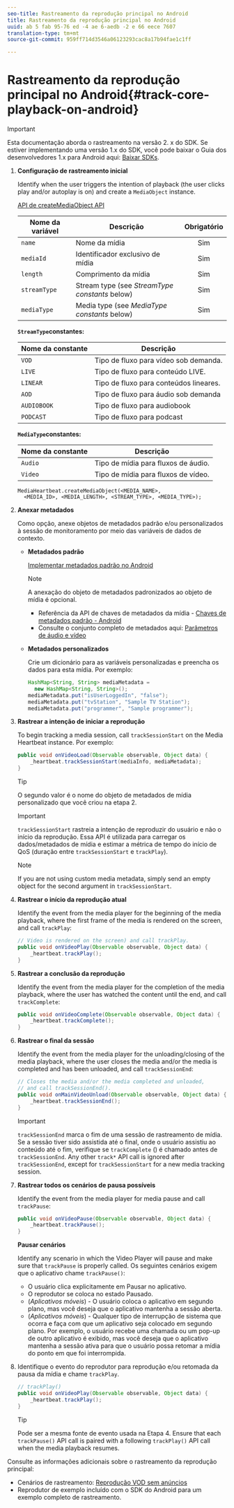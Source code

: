 ```yaml
---
seo-title: Rastreamento da reprodução principal no Android
title: Rastreamento da reprodução principal no Android
uuid: ab 5 fab 95-76 ed -4 ae 6-aedb -2 e 66 eece 7607
translation-type: tm+mt
source-git-commit: 959ff714d3546a06123293cac8a17b94fae1c1ff

---
```



# Rastreamento da reprodução principal no Android{#track-core-playback-on-android}

>[!IMPORTANT]
>Esta documentação aborda o rastreamento na versão 2. x do SDK. Se estiver implementando uma versão 1.x do SDK, você pode baixar o Guia dos desenvolvedores 1.x para Android aqui: [Baixar SDKs](../../../sdk-implement/download-sdks.md).

1. **Configuração de rastreamento inicial**

   Identify when the user triggers the intention of playback (the user clicks play and/or autoplay is on) and create a `MediaObject` instance.

   [API de createMediaObject API](https://adobe-marketing-cloud.github.io/media-sdks/reference/android/com/adobe/primetime/va/simple/MediaHeartbeat.html#createMediaObject-java.lang.String-java.lang.String-java.lang.Double-java.lang.String-com.adobe.primetime.va.simple.MediaHeartbeat.MediaType-)

   | Nome da variável | Descrição | Obrigatório |
   | --- | --- | :---: |
   | `name` | Nome da mídia | Sim |
   | `mediaId` | Identificador exclusivo de mídia | Sim |
   | `length` | Comprimento da mídia | Sim |
   | `streamType` | Stream type (see _StreamType constants_ below) | Sim |
   | `mediaType` | Media type (see _MediaType constants_ below) | Sim |

   **`StreamType`constantes:**

   | Nome da constante | Descrição |
   |---|---|
   | `VOD` | Tipo de fluxo para vídeo sob demanda. |
   | `LIVE` | Tipo de fluxo para conteúdo LIVE. |
   | `LINEAR` | Tipo de fluxo para conteúdos lineares. |
   | `AOD` | Tipo de fluxo para áudio sob demanda |
   | `AUDIOBOOK` | Tipo de fluxo para audiobook |
   | `PODCAST` | Tipo de fluxo para podcast |

   **`MediaType`constantes:**

   | Nome da constante | Descrição |
   |---|---|
   | `Audio` | Tipo de mídia para fluxos de áudio. |
   | `Video` | Tipo de mídia para fluxos de vídeo. |

   ```
   MediaHeartbeat.createMediaObject(<MEDIA_NAME>,  
     <MEDIA_ID>, <MEDIA_LENGTH>, <STREAM_TYPE>, <MEDIA_TYPE>);
   ```

1. **Anexar metadados**

   Como opção, anexe objetos de metadados padrão e/ou personalizados à sessão de monitoramento por meio das variáveis de dados de contexto.

   * **Metadados padrão**

      [Implementar metadados padrão no Android](../../../sdk-implement/track-av-playback/impl-std-metadata/impl-std-metadata-android.md)

      >[!NOTE]
      >
      >A anexação do objeto de metadados padronizados ao objeto de mídia é opcional.

      * Referência da API de chaves de metadados da mídia - [Chaves de metadados padrão - Android](https://adobe-marketing-cloud.github.io/media-sdks/reference/android/com/adobe/primetime/va/simple/MediaHeartbeat.VideoMetadataKeys.html)
      * Consulte o conjunto completo de metadados aqui: [Parâmetros de áudio e vídeo](../../../metrics-and-metadata/audio-video-parameters.md)
   * **Metadados personalizados**

      Crie um dicionário para as variáveis personalizadas e preencha os dados para esta mídia. Por exemplo:

      ```java
      HashMap<String, String> mediaMetadata =  
        new HashMap<String, String>(); 
      mediaMetadata.put("isUserLoggedIn", "false"); 
      mediaMetadata.put("tvStation", "Sample TV Station"); 
      mediaMetadata.put("programmer", "Sample programmer");
      ```


1. **Rastrear a intenção de iniciar a reprodução**

   To begin tracking a media session, call `trackSessionStart` on the Media Heartbeat instance. Por exemplo:

   ```java
   public void onVideoLoad(Observable observable, Object data) {  
       _heartbeat.trackSessionStart(mediaInfo, mediaMetadata); 
   }
   ```

   >[!TIP]
   >
   >O segundo valor é o nome do objeto de metadados de mídia personalizado que você criou na etapa 2.

   >[!IMPORTANT]
   >
   >`trackSessionStart` rastreia a intenção de reproduzir do usuário e não o início da reprodução. Essa API é utilizada para carregar os dados/metadados de mídia e estimar a métrica de tempo do início de QoS (duração entre `trackSessionStart` e `trackPlay`).

   >[!NOTE]
   >
   >If you are not using custom media metadata, simply send an empty object for the second argument in `trackSessionStart`.

1. **Rastrear o início da reprodução atual**

   Identify the event from the media player for the beginning of the media playback, where the first frame of the media is rendered on the screen, and call `trackPlay`:

   ```java
   // Video is rendered on the screen) and call trackPlay.  
   public void onVideoPlay(Observable observable, Object data) { 
       _heartbeat.trackPlay(); 
   }
   ```

1. **Rastrear a conclusão da reprodução**

   Identify the event from the media player for the completion of the media playback, where the user has watched the content until the end, and call `trackComplete`:

   ```java
   public void onVideoComplete(Observable observable, Object data) { 
       _heartbeat.trackComplete(); 
   }
   ```

1. **Rastrear o final da sessão**

   Identify the event from the media player for the unloading/closing of the media playback, where the user closes the media and/or the media is completed and has been unloaded, and call `trackSessionEnd`:

   ```java
   // Closes the media and/or the media completed and unloaded,  
   // and call trackSessionEnd().  
   public void onMainVideoUnload(Observable observable, Object data) {  
       _heartbeat.trackSessionEnd(); 
   }
   ```

   >[!IMPORTANT]
   >
   >`trackSessionEnd` marca o fim de uma sessão de rastreamento de mídia. Se a sessão tiver sido assistida até o final, onde o usuário assistiu ao conteúdo até o fim, verifique se `trackComplete` () é chamado antes de `trackSessionEnd`. Any other `track*` API call is ignored after `trackSessionEnd`, except for `trackSessionStart` for a new media tracking session.

1. **Rastrear todos os cenários de pausa possíveis**

   Identify the event from the media player for media pause and call `trackPause`:

   ```java
   public void onVideoPause(Observable observable, Object data) {  
       _heartbeat.trackPause(); 
   }
   ```

   **Pausar cenários**

   Identify any scenario in which the Video Player will pause and make sure that `trackPause` is properly called. Os seguintes cenários exigem que o aplicativo chame `trackPause()`:

   * O usuário clica explicitamente em Pausar no aplicativo.
   * O reprodutor se coloca no estado Pausado.
   * (*Aplicativos móveis*) - O usuário coloca o aplicativo em segundo plano, mas você deseja que o aplicativo mantenha a sessão aberta.
   * (*Aplicativos móveis*) - Qualquer tipo de interrupção de sistema que ocorra e faça com que um aplicativo seja colocado em segundo plano. Por exemplo, o usuário recebe uma chamada ou um pop-up de outro aplicativo é exibido, mas você deseja que o aplicativo mantenha a sessão ativa para que o usuário possa retomar a mídia do ponto em que foi interrompida.

1. Identifique o evento do reprodutor para reprodução e/ou retomada da pausa da mídia e chame `trackPlay`.

   ```java
   // trackPlay() 
   public void onVideoPlay(Observable observable, Object data) {  
       _heartbeat.trackPlay(); 
   }
   ```

   >[!TIP]
   >
   >Pode ser a mesma fonte de evento usada na Etapa 4. Ensure that each `trackPause()` API call is paired with a following `trackPlay()` API call when the media playback resumes.

Consulte as informações adicionais sobre o rastreamento da reprodução principal:

* Cenários de rastreamento: [Reprodução VOD sem anúncios](../../../sdk-implement/tracking-scenarios/vod-no-intrs-details.md)
* Reprodutor de exemplo incluído com o SDK do Android para um exemplo completo de rastreamento.

